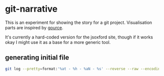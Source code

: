 # git-narrative

This is an experiment for showing the story for a git project.  Visualisation parts are inspired by [gource](http://gource.io/).

It's currently a hard-coded version for the jsoxford site, though if it works okay I might use it as a base for a more generic tool.

## generating initial file

```bash
git log --pretty=format:'%at - %h - %aN - %s' --reverse --raw --encoding=UTF-8 --no-renames > ~/Projects/git-narrative/jsoxford.txt
```
